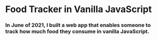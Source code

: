 # Food Tracker in Vanilla JavaScript

### In June of 2021, I built a web app that enables someone to track how much food they consume in vanilla JavaScript.
